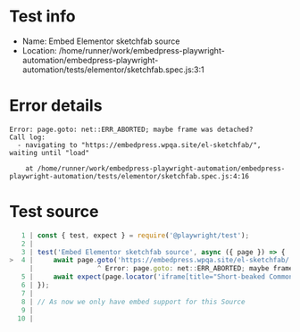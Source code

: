 # Test info

- Name: Embed Elementor sketchfab source
- Location: /home/runner/work/embedpress-playwright-automation/embedpress-playwright-automation/tests/elementor/sketchfab.spec.js:3:1

# Error details

```
Error: page.goto: net::ERR_ABORTED; maybe frame was detached?
Call log:
  - navigating to "https://embedpress.wpqa.site/el-sketchfab/", waiting until "load"

    at /home/runner/work/embedpress-playwright-automation/embedpress-playwright-automation/tests/elementor/sketchfab.spec.js:4:16
```

# Test source

```ts
   1 | const { test, expect } = require('@playwright/test');
   2 |
   3 | test('Embed Elementor sketchfab source', async ({ page }) => {
>  4 |     await page.goto('https://embedpress.wpqa.site/el-sketchfab/');
     |                ^ Error: page.goto: net::ERR_ABORTED; maybe frame was detached?
   5 |     await expect(page.locator('iframe[title="Short-beaked Common Dolphin"]').contentFrame().locator('img').nth(1)).toBeVisible();
   6 | });
   7 |
   8 | // As now we only have embed support for this Source
   9 |
  10 |
```